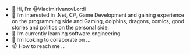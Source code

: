 - 👋 Hi, I’m @VladimirIvanovLordi
- 👀 I’m interested in .Net, C#, Game Development and gaining experience on the programming side and Gaming, dolphins, dragons, comics, good stories and politics on the personal side.
- 🌱 I’m currently learning software engineering
- 💞️ I’m looking to collaborate on ...
- 📫 How to reach me ...

<!---
VladimirIvanovLordi/VladimirIvanovLordi is a ✨ special ✨ repository because its `README.md` (this file) appears on your GitHub profile.
You can click the Preview link to take a look at your changes.
--->
